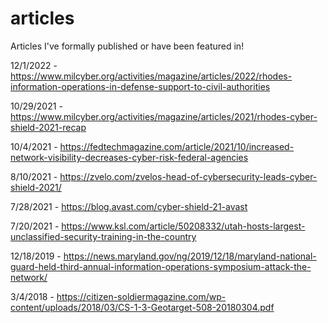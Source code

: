 # articles
Articles I've formally published or have been featured in!

12/1/2022 - https://www.milcyber.org/activities/magazine/articles/2022/rhodes-information-operations-in-defense-support-to-civil-authorities

10/29/2021 - https://www.milcyber.org/activities/magazine/articles/2021/rhodes-cyber-shield-2021-recap

10/4/2021 - https://fedtechmagazine.com/article/2021/10/increased-network-visibility-decreases-cyber-risk-federal-agencies

8/10/2021 - https://zvelo.com/zvelos-head-of-cybersecurity-leads-cyber-shield-2021/

7/28/2021 - https://blog.avast.com/cyber-shield-21-avast

7/20/2021 - https://www.ksl.com/article/50208332/utah-hosts-largest-unclassified-security-training-in-the-country

12/18/2019 - https://news.maryland.gov/ng/2019/12/18/maryland-national-guard-held-third-annual-information-operations-symposium-attack-the-network/

3/4/2018 - https://citizen-soldiermagazine.com/wp-content/uploads/2018/03/CS-1-3-Geotarget-508-20180304.pdf
